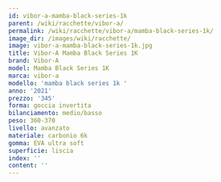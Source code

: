 ```yaml
---
id: vibor-a-mamba-black-series-1k
parent: /wiki/racchette/vibor-a/
permalink: /wiki/racchette/vibor-a/mamba-black-series-1k/
image_dir: /images/wiki/racchette/
image: vibor-a-mamba-black-series-1k.jpg
title: Vibor-A Mamba Black Series 1K
brand: Vibor-A
model: Mamba Black Series 1K
marca: vibor-a
modello: 'mamba black series 1k '
anno: '2021'
prezzo: '345'
forma: goccia invertita
bilanciamento: medio/basso
peso: 360-370
livello: avanzato
materiale: carbonio 6k
gomma: EVA ultra soft
superficie: liscia
index: ''
content: ''
---
```

